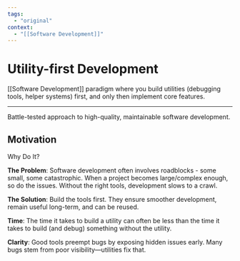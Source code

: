 ```yaml
---
tags:
  - "original"
context:
  - "[[Software Development]]"
---
```


# Utility-first Development

[[Software Development]] paradigm where you build utilities (debugging tools, helper systems) first, and only then implement core features.

---

Battle-tested approach to high-quality, maintainable software development.

## Motivation

Why Do It?

**The Problem**: Software development often involves roadblocks - some small, some catastrophic. When a project becomes large/complex enough, so do the issues. Without the right tools, development slows to a crawl.

**The Solution**: Build the tools first. They ensure smoother development, remain useful long-term, and can be reused.

**Time**: The time it takes to build a utility can often be less than the time it takes to build (and debug) something without the utility.

**Clarity**: Good tools preempt bugs by exposing hidden issues early. Many bugs stem from poor visibility—utilities fix that.
